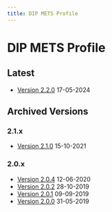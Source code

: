 ```yaml
---
title: DIP METS Profile
---
```

# DIP METS Profile

## Latest

- [Version 2.2.0](./E-ARK-DIP-v2-2-0.xml) 17-05-2024

## Archived Versions

### 2.1.x

- [Version 2.1.0](./E-ARK-DIP-v2-1-0.xml) 15-10-2021

### 2.0.x

- [Version 2.0.4](./E-ARK-DIP-v2-0-2.xml) 12-06-2020
- [Version 2.0.2](./E-ARK-DIP-v2-0-2.xml) 28-10-2019
- [Version 2.0.1](./E-ARK-DIP-v2-0-1.xml) 09-09-2019
- [Version 2.0.0](./E-ARK-DIP-v2-0-0.xml) 31-05-2019
